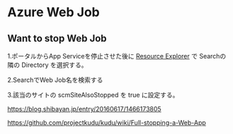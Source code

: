 # Azure Web Job

## Want to stop Web Job

1.ポータルからApp Serviceを停止させた後に [Resource Explorer](https://resources.azure.com/) で
Searchの隣の Directory を選択する。

2.SearchでWeb Job名を検索する

3.該当のサイトの scmSiteAlsoStopped を true に設定する。

https://blog.shibayan.jp/entry/20160617/1466173805

https://github.com/projectkudu/kudu/wiki/Full-stopping-a-Web-App
